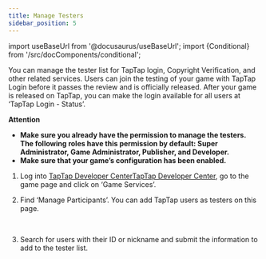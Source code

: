 ```yaml
---
title: Manage Testers
sidebar_position: 5
---
```


import useBaseUrl from '@docusaurus/useBaseUrl';
import {Conditional} from '/src/docComponents/conditional';

You can manage the tester list for TapTap login, Copyright Verification, and other related services. Users can join the testing of your game with TapTap Login before it passes the review and is officially released.  After your game is released on TapTap, you can make the login available for all users at ‘TapTap Login - Status’.

**Attention**

* **Make sure you already have the permission to manage the testers. The following roles have this permission by default: Super Administrator, Game Administrator, Publisher, and Developer.**
* **Make sure that your game’s configuration has been enabled.**

1. Log into <Conditional region='cn'>[TapTap Developer Center](https://developer.taptap.com/)</Conditional><Conditional region='global'>[TapTap Developer Center](https://developer.taptap.io/)</Conditional>, go to the game page and click on ‘Game Services’.

2. Find ‘Manage Participants’. You can add TapTap users as testers on this page.

    <Conditional region='cn'>
    <img src={useBaseUrl('/img/sdk-test-accounts-1.png')} alt="" />
    </Conditional>
    <Conditional region='global'>
    <img src={useBaseUrl('/img/io/test-account-1.png')} alt="" />
    </Conditional>

3. Search for users with their ID or nickname and submit the information to add to the tester list.

    <Conditional region='cn'>
    <img src={useBaseUrl('/img/sdk-test-accounts-2.png')} alt="" />
    </Conditional>
    <Conditional region='global'>
    <img src={useBaseUrl('/img/io/test-account-2.png')} alt="" />
    </Conditional>